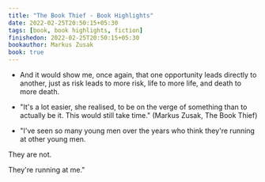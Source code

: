 ```yaml
---
title: "The Book Thief - Book Highlights"
date: 2022-02-25T20:50:15+05:30
tags: [book, book highlights, fiction]
finishedon: 2022-02-25T20:50:15+05:30
bookauthor: Markus Zusak
book: true
---
```

- And it would show me, once again, that one opportunity leads directly to another, just as risk leads to more risk, life to more life, and death to more death.

- "It's a lot easier, she realised, to be on the verge of something than to actually be it. This would still take time." (Markus Zusak, The Book Thief)

- "I've seen so many young men over the years who think they're running at other young men.

They are not.

They're running at me."
